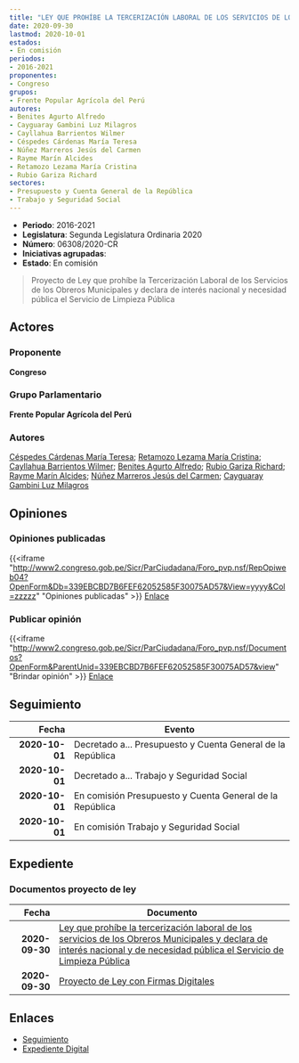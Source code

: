 ```yaml
---
title: "LEY QUE PROHÍBE LA TERCERIZACIÓN LABORAL DE LOS SERVICIOS DE LOS OBREROS MUNICIPALES Y DECLARA DE INTERÉS NACIONAL Y DE NECESIDAD PÚBLICA EL SERVICIO DE LIMPIEZA PÚBLICA"
date: 2020-09-30
lastmod: 2020-10-01
estados:
- En comisión
periodos:
- 2016-2021
proponentes:
- Congreso
grupos:
- Frente Popular Agrícola del Perú
autores:
- Benites Agurto Alfredo
- Cayguaray Gambini Luz Milagros
- Cayllahua Barrientos Wilmer
- Céspedes Cárdenas María Teresa
- Núñez Marreros Jesús del Carmen
- Rayme Marín Alcides
- Retamozo Lezama María Cristina
- Rubio Gariza Richard
sectores:
- Presupuesto y Cuenta General de la República
- Trabajo y Seguridad Social
---
```

- **Periodo**: 2016-2021
- **Legislatura**: Segunda Legislatura Ordinaria 2020
- **Número**: 06308/2020-CR
- **Iniciativas agrupadas**: 
- **Estado**: En comisión

> Proyecto de Ley que prohíbe la Tercerización Laboral de los Servicios de los Obreros Municipales y declara de interés nacional y necesidad pública el Servicio de Limpieza Pública


## Actores

### Proponente

**Congreso**

### Grupo Parlamentario

**Frente Popular Agrícola del Perú**

### Autores

[Céspedes Cárdenas María Teresa](mailto:mailto:mcespedes@congreso.gob.pe); [Retamozo Lezama María Cristina](mailto:mailto:mretamozo@congreso.gob.pe); [Cayllahua Barrientos Wilmer](mailto:mailto:wcayllahua@congreso.gob.pe); [Benites Agurto Alfredo](mailto:mailto:abenites@congreso.gob.pe); [Rubio Gariza Richard](mailto:mailto:rrubio@congreso.gob.pe); [Rayme Marín Alcides](mailto:mailto:arayme@congreso.gob.pe); [Núñez Marreros Jesús del Carmen](mailto:mailto:jnunez@congreso.gob.pe); [Cayguaray Gambini Luz Milagros](mailto:mailto:lcayguaray@congreso.gob.pe)

## Opiniones

### Opiniones publicadas

{{<iframe "http://www2.congreso.gob.pe/Sicr/ParCiudadana/Foro_pvp.nsf/RepOpiweb04?OpenForm&Db=339EBCBD7B6FEF62052585F30075AD57&View=yyyy&Col=zzzzz" "Opiniones publicadas" >}}
[Enlace](http://www2.congreso.gob.pe/Sicr/ParCiudadana/Foro_pvp.nsf/RepOpiweb04?OpenForm&Db=339EBCBD7B6FEF62052585F30075AD57&View=yyyy&Col=zzzzz)

### Publicar opinión

{{<iframe "http://www2.congreso.gob.pe/Sicr/ParCiudadana/Foro_pvp.nsf/Documentos?OpenForm&ParentUnid=339EBCBD7B6FEF62052585F30075AD57&view" "Brindar opinión" >}}
[Enlace](http://www2.congreso.gob.pe/Sicr/ParCiudadana/Foro_pvp.nsf/Documentos?OpenForm&ParentUnid=339EBCBD7B6FEF62052585F30075AD57&view)


## Seguimiento

| Fecha | Evento |
|------:|--------|
| **2020-10-01** | Decretado a... Presupuesto y Cuenta General de la República |
| **2020-10-01** | Decretado a... Trabajo y Seguridad Social |
| **2020-10-01** | En comisión Presupuesto y Cuenta General de la República |
| **2020-10-01** | En comisión Trabajo y Seguridad Social |

## Expediente

### Documentos proyecto de ley

| Fecha | Documento |
|------:|-----------|
| **2020-09-30** | [Ley que prohíbe la tercerización laboral de los servicios de los Obreros Municipales y declara de interés nacional y de necesidad pública el Servicio de Limpieza Pública](http://www.leyes.congreso.gob.pe/Documentos/2016_2021/Proyectos_de_Ley_y_de_Resoluciones_Legislativas/PL06308-20200930.pdf) |
| **2020-09-30** | [Proyecto de Ley con Firmas Digitales](http://www.leyes.congreso.gob.pe/Documentos/2016_2021/Proyectos_de_Ley_y_de_Resoluciones_Legislativas/Proyectos_Firmas_digitales/PL06308.pdf) |

## Enlaces

- [Seguimiento](http://www2.congreso.gob.pe/Sicr/TraDocEstProc/CLProLey2016.nsf/f7fff46988ca05b1052578e100829cc7/4079542beac07b63052585f3007e0881?OpenDocument)
- [Expediente Digital](http://www2.congreso.gob.pe/Sicr/TraDocEstProc/Expvirt_2011.nsf/visbusqptramdoc1621/06308?opendocument)

